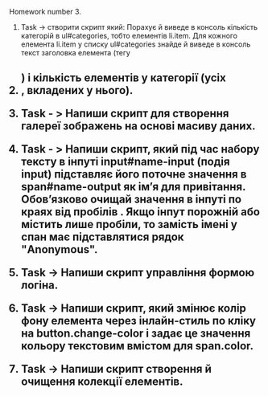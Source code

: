 Homework number 3.

1. Task -> створити скрипт який: Порахує й виведе в консоль кількість категорій
   в ul#categories, тобто елементів li.item. Для кожного елемента li.item у
   списку ul#categories знайде й виведе в консоль текст заголовка елемента (тегу
   <h2>) і кількість елементів у категорії (усіх <li>, вкладених у нього).

2. Task - > Напиши скрипт для створення галереї зображень на основі масиву
   даних.

3. Task - > Напиши скрипт, який під час набору тексту в інпуті input#name-input
   (подія input) підставляє його поточне значення в span#name-output як ім’я для
   привітання. Обов’язково очищай значення в інпуті по краях від пробілів . Якщо
   інпут порожній або містить лише пробіли, то замість імені у спан має
   підставлятися рядок "Anonymous".

4. Task -> Напиши скрипт управління формою логіна.

5. Task -> Напиши скрипт, який змінює колір фону елемента <body> через
   інлайн-стиль по кліку на button.change-color і задає це значення кольору
   текстовим вмістом для span.color.

6. Task -> Напиши скрипт створення й очищення колекції елементів.
